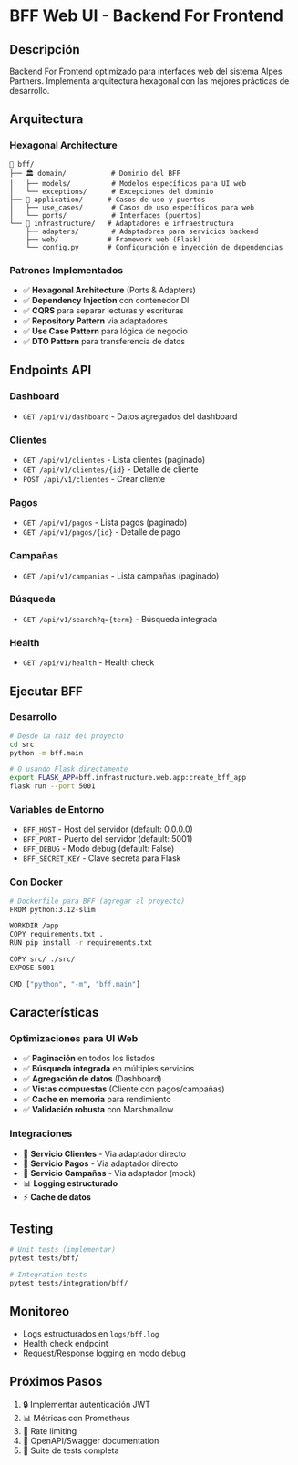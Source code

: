 # BFF Web UI - Backend For Frontend

## Descripción
Backend For Frontend optimizado para interfaces web del sistema Alpes Partners. Implementa arquitectura hexagonal con las mejores prácticas de desarrollo.

## Arquitectura

### Hexagonal Architecture
```
📁 bff/
├── 🏛️ domain/           # Dominio del BFF
│   ├── models/          # Modelos específicos para UI web
│   └── exceptions/      # Excepciones del dominio
├── 🎯 application/      # Casos de uso y puertos
│   ├── use_cases/       # Casos de uso específicos para web
│   └── ports/           # Interfaces (puertos)
└── 🔧 infrastructure/   # Adaptadores e infraestructura
    ├── adapters/        # Adaptadores para servicios backend
    ├── web/            # Framework web (Flask)
    └── config.py       # Configuración e inyección de dependencias
```

### Patrones Implementados
- ✅ **Hexagonal Architecture** (Ports & Adapters)
- ✅ **Dependency Injection** con contenedor DI
- ✅ **CQRS** para separar lecturas y escrituras
- ✅ **Repository Pattern** via adaptadores
- ✅ **Use Case Pattern** para lógica de negocio
- ✅ **DTO Pattern** para transferencia de datos

## Endpoints API

### Dashboard
- `GET /api/v1/dashboard` - Datos agregados del dashboard

### Clientes
- `GET /api/v1/clientes` - Lista clientes (paginado)
- `GET /api/v1/clientes/{id}` - Detalle de cliente
- `POST /api/v1/clientes` - Crear cliente

### Pagos
- `GET /api/v1/pagos` - Lista pagos (paginado)
- `GET /api/v1/pagos/{id}` - Detalle de pago

### Campañas
- `GET /api/v1/campanias` - Lista campañas (paginado)

### Búsqueda
- `GET /api/v1/search?q={term}` - Búsqueda integrada

### Health
- `GET /api/v1/health` - Health check

## Ejecutar BFF

### Desarrollo
```bash
# Desde la raíz del proyecto
cd src
python -m bff.main

# O usando Flask directamente
export FLASK_APP=bff.infrastructure.web.app:create_bff_app
flask run --port 5001
```

### Variables de Entorno
- `BFF_HOST` - Host del servidor (default: 0.0.0.0)
- `BFF_PORT` - Puerto del servidor (default: 5001)
- `BFF_DEBUG` - Modo debug (default: False)
- `BFF_SECRET_KEY` - Clave secreta para Flask

### Con Docker
```bash
# Dockerfile para BFF (agregar al proyecto)
FROM python:3.12-slim

WORKDIR /app
COPY requirements.txt .
RUN pip install -r requirements.txt

COPY src/ ./src/
EXPOSE 5001

CMD ["python", "-m", "bff.main"]
```

## Características

### Optimizaciones para UI Web
- ✅ **Paginación** en todos los listados
- ✅ **Búsqueda integrada** en múltiples servicios
- ✅ **Agregación de datos** (Dashboard)
- ✅ **Vistas compuestas** (Cliente con pagos/campañas)
- ✅ **Cache en memoria** para rendimiento
- ✅ **Validación robusta** con Marshmallow

### Integraciones
- 🔗 **Servicio Clientes** - Via adaptador directo
- 🔗 **Servicio Pagos** - Via adaptador directo  
- 🔗 **Servicio Campañas** - Via adaptador (mock)
- 📊 **Logging estructurado**
- ⚡ **Cache de datos**

## Testing

```bash
# Unit tests (implementar)
pytest tests/bff/

# Integration tests
pytest tests/integration/bff/
```

## Monitoreo
- Logs estructurados en `logs/bff.log`
- Health check endpoint
- Request/Response logging en modo debug

## Próximos Pasos
1. 🔒 Implementar autenticación JWT
2. 📊 Métricas con Prometheus
3. 🔄 Rate limiting
4. 📝 OpenAPI/Swagger documentation
5. 🧪 Suite de tests completa